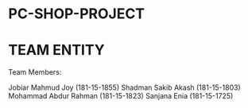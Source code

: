 # PC-SHOP-PROJECT
# TEAM ENTITY

Team Members:

Jobiar Mahmud Joy (181-15-1855)
Shadman Sakib Akash (181-15-1803)
Mohammad Abdur Rahman (181-15-1823)
Sanjana Enia (181-15-1725)
